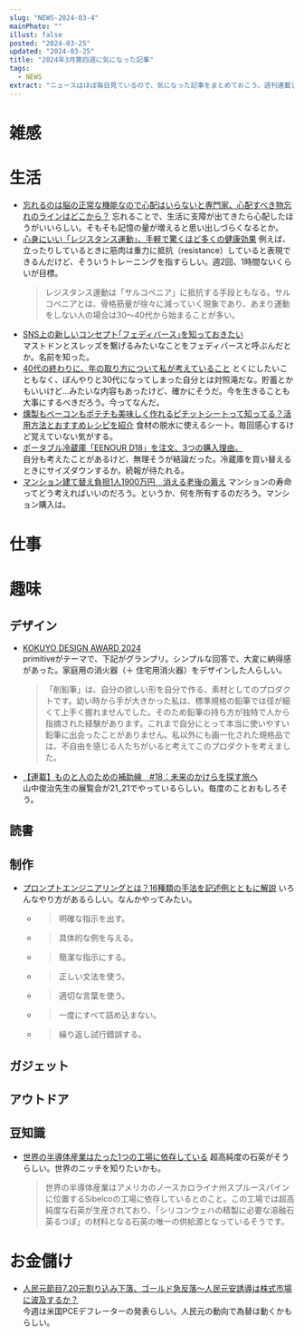 ```yaml
---
slug: "NEWS-2024-03-4"
mainPhoto: ""
illust: false
posted: "2024-03-25"
updated: "2024-03-25"
title: "2024年3月第四週に気になった記事"
tags:
  - NEWS
extract: "ニュースはほぼ毎日見ているので、気になった記事をまとめておこう。週刊連載したい。"
---
```


# 雑感

# 生活

- [忘れるのは脳の正常な機能なので心配はいらないと専門家、心配すべき物忘れのラインはどこから？](https://gigazine.net/news/20240324-forgetting-normal-function-memory/) 
  忘れることで、生活に支障が出てきたら心配したほうがいいらしい。そもそも記憶の量が増えると思い出しづらくなるとか。
- [心身にいい「レジスタンス運動」、手軽で驚くほど多くの健康効果](https://natgeo.nikkeibp.co.jp/atcl/news/24/032100164/?P=2) 
  例えば、立ったりしているときに筋肉は重力に抵抗（resistance）していると表現できるんだけど、そういうトレーニングを指すらしい。週2回、1時間ないくらいが目標。
  > レジスタンス運動は「サルコペニア」に抵抗する手段ともなる。サルコペニアとは、骨格筋量が徐々に減っていく現象であり、あまり運動をしない人の場合は30〜40代から始まることが多い。
- [SNS上の新しいコンセプト｢フェディバース｣を知っておきたい](https://www.gizmodo.jp/2024/03/what-is-fediverse.html)  
  マストドンとスレッズを繋げるみたいなことをフェディバースと呼ぶんだとか。名前を知った。
- [40代の終わりに、年の取り方について私が考えていること](https://p-shirokuma.hatenadiary.com/entry/20240326/1711452600) 
  とくにしたいこともなく、ぼんやりと30代になってしまった自分とは対照滝だな。貯蓄とかもいいけど…みたいな内容もあったけど、確かにそうだ。今を生きることも大事にするべきだろう。今ってなんだ。
- [燻製もベーコンもポテチも美味しく作れるピチットシートって知ってる？活用方法とおすすめレシピを紹介](https://www.bepal.net/archives/405910) 
  食材の脱水に使えるシート。毎回感心するけど覚えていない気がする。
- [ポータブル冷蔵庫「EENOUR D18」を注文、3つの購入理由。](https://tabkul.com/?p=292775&utm_source=rss&utm_medium=rss&utm_campaign=post-292775)  
  自分も考えたことがあるけど、無理そうが結論だった。冷蔵庫を買い替えるときにサイズダウンするか。続報が待たれる。
- [マンション建て替え負担1人1900万円　消える老後の蓄え](https://www.nikkei.com/article/DGXZQOUA17BLU0X11C23A1000000/) 
  マンションの寿命ってどう考えればいいのだろう。というか、何を所有するのだろう。マンション購入は。

# 仕事

# 趣味

## デザイン

- [KOKUYO DESIGN AWARD 2024](https://www.kokuyo.co.jp/award/archive/prizepast/2024.html)  
  primitiveがテーマで、下記がグランプリ。シンプルな回答で、大変に納得感があった。家庭用の消火器（＋ 住宅用消火器）をデザインした人らしい。
  > 「削鉛筆」は、自分の欲しい形を自分で作る、素材としてのプロダクトです。幼い時から手が大きかった私は、標準規格の鉛筆では径が細くて上手く握れませんでした。そのため鉛筆の持ち方が独特で人から指摘された経験があります。これまで自分にとって本当に使いやすい鉛筆に出会ったことがありません。私以外にも画一化された規格品では、不自由を感じる人たちがいると考えてこのプロダクトを考えました。
- [【連載】ものと人のための補助線　#18：未来のかけらを探す旅へ](https://fashiontechnews.zozo.com/series/series_mai_tsunoo/mt18?page=2)  
  山中俊治先生の展覧会が21_21でやっているらしい。毎度のことおもしろそう。

## 読書

## 制作

- [プロンプトエンジニアリングとは？16種類の手法を記述例とともに解説](https://logmi.jp/tech/articles/330340) 
  いろんなやり方があるらしい。なんかやってみたい。
  - > 明確な指示を出す。
  - > 具体的な例を与える。
  - > 簡潔な指示にする。
  - > 正しい文法を使う。
  - > 適切な言葉を使う。
  - > 一度にすべて詰め込まない。
  - > 繰り返し試行錯誤する。

## ガジェット

## アウトドア

## 豆知識

- [世界の半導体産業はたった1つの工場に依存している](https://gigazine.net/news/20240326-semiconductor-high-purity-quartz/) 
  超高純度の石英がそうらしい。世界のニッチを知りたいかも。
  > 世界の半導体産業はアメリカのノースカロライナ州スプルースパインに位置するSibelcoの工場に依存しているとのこと。この工場では超高純度な石英が生産されており、「シリコンウェハの精製に必要な溶融石英るつぼ」の材料となる石英の唯一の供給源となっているそうです。

# お金儲け

- [人民元節目7.20元割り込み下落、ゴールド急反落～人民元安誘導は株式市場に波及するか？](http://hiroko.yutaka-shoji.co.jp/2024/03/720.html)  
  今週は米国PCEデフレーターの発表らしい。人民元の動向で為替は動くかもらしい。